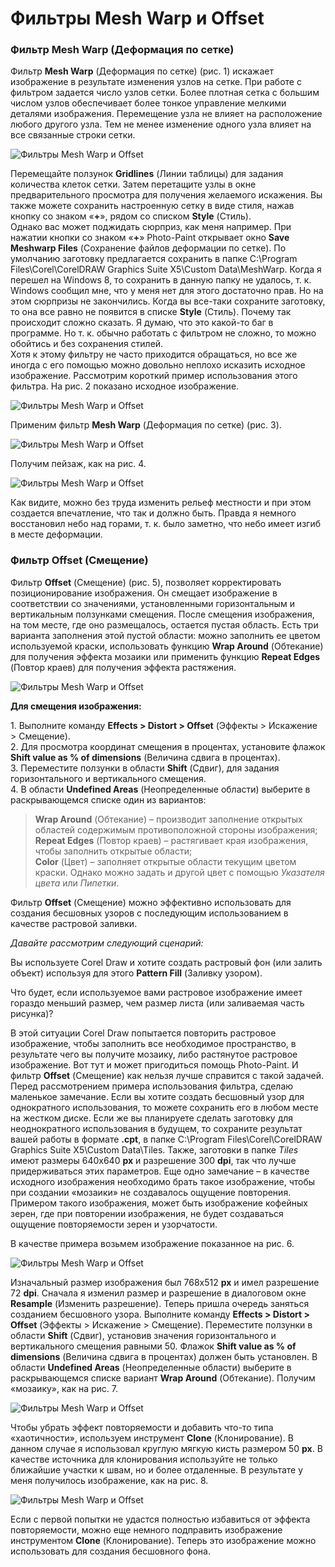 # Фильтры Mesh Warp и Offset

### Фильтр Mesh Warp (Деформация по сетке)

Фильтр **Mesh Warp** (Деформация по сетке) (рис. 1) искажает изображение в результате изменения узлов на сетке. При работе с фильтром задается число узлов сетки. Более плотная сетка с большим числом узлов обеспечивает более тонкое управление мелкими деталями изображения. Перемещение узла не влияет на расположение любого другого узла. Тем не менее изменение одного узла влияет на все связанные строки сетки.

![Фильтры Mesh Warp и Offset](./e9b74125-f66c-4353-93e4-aaaa2e89cc64.jpg)

Перемещайте ползунок **Gridlines** (Линии таблицы) для задания количества клеток сетки. Затем перетащите узлы в окне предварительного просмотра для получения желаемого искажения. Вы также можете сохранить настроенную сетку в виде стиля, нажав кнопку со знаком «**+**», рядом со списком **Style** (Стиль).  
Однако вас может поджидать сюрприз, как меня например. При нажатии кнопки со знаком «**+**» Photo-Paint открывает окно **Save Meshwarp Files** (Сохранение файлов деформации по сетке). По умолчанию заготовку предлагается сохранить в папке C:\Program Files\Corel\CorelDRAW Graphics Suite X5\Custom Data\MeshWarp. Когда я перешел на Windows 8, то сохранить в данную папку не удалось, т. к. Windows сообщил мне, что у меня нет для этого достаточно прав. Но на этом сюрпризы не закончились. Когда вы все-таки сохраните заготовку, то она все равно не появится в списке **Style** (Стиль). Почему так происходит сложно сказать. Я думаю, что это какой-то баг в программе. Но т. к. обычно работать с фильтром не сложно, то можно обойтись и без сохранения стилей.  
Хотя к этому фильтру не часто приходится обращаться, но все же иногда с его помощью можно довольно неплохо исказить исходное изображение. Рассмотрим короткий пример использования этого фильтра. На рис. 2 показано исходное изображение.

![Фильтры Mesh Warp и Offset](./42443a57-bb10-49f5-9a35-f9540df7e13f.jpg)

Применим фильтр **Mesh Warp** (Деформация по сетке) (рис. 3).

![Фильтры Mesh Warp и Offset](./31a572cf-5ad7-4986-95e8-d0fde2ce7b0e.jpg)

Получим пейзаж, как на рис. 4.

![Фильтры Mesh Warp и Offset](./61d93e97-be43-403a-b806-4fc410b2f194.jpg)

Как видите, можно без труда изменить рельеф местности и при этом создается впечатление, что так и должно быть. Правда я немного восстановил небо над горами, т. к. было заметно, что небо имеет изгиб в месте деформации.

### Фильтр Offset (Смещение)

Фильтр **Offset** (Смещение) (рис. 5), позволяет корректировать позиционирование изображения. Он смещает изображение в соответствии со значениями, установленными горизонтальным и вертикальным ползунками смещения. После смещения изображения, на том месте, где оно размещалось, остается пустая область. Есть три варианта заполнения этой пустой области: можно заполнить ее цветом используемой краски, использовать функцию **Wrap Around** (Обтекание) для получения эффекта мозаики или применить функцию **Repeat Edges** (Повтор краев) для получения эффекта растяжения.

![Фильтры Mesh Warp и Offset](./74efd3b6-c0f7-4b1c-85f4-f863a23128c8.jpg)

**Для смещения изображения:**

1\. Выполните команду **Effects > Distort > Offset** (Эффекты > Искажение > Смещение).  
2\. Для просмотра координат смещения в процентах, установите флажок **Shift value as % of dimensions** (Величина сдвига в процентах).  
3\. Переместите ползунки в области **Shift** (Сдвиг), для задания горизонтального и вертикального смещения.  
4\. В области **Undefined Areas** (Неопределенные области) выберите в раскрывающемся списке один из вариантов:  
> **Wrap Around** (Обтекание) – производит заполнение открытых областей содержимым противоположной стороны изображения;  
> **Repeat Edges** (Повтор краев) – растягивает края изображения, чтобы заполнить открытые области;  
> **Color** (Цвет) – заполняет открытые области текущим цветом краски. Однако можно задать и другой цвет с помощью _Указателя цвета_ или _Пипетки_.

Фильтр **Offset** (Смещение) можно эффективно использовать для создания бесшовных узоров с последующим использованием в качестве растровой заливки.

_Давайте рассмотрим следующий сценарий:_

Вы используете Corel Draw и хотите создать растровый фон (или залить объект) используя для этого **Pattern Fill** (Заливку узором).

Что будет, если используемое вами растровое изображение имеет гораздо меньший размер, чем размер листа (или заливаемая часть рисунка)?

В этой ситуации Corel Draw попытается повторить растровое изображение, чтобы заполнить все необходимое пространство, в результате чего вы получите мозаику, либо растянутое растровое изображение. Вот тут и может пригодиться помощь Photo-Paint. И фильтр **Offset** (Смещение) как нельзя лучше справится с такой задачей. Перед рассмотрением примера использования фильтра, сделаю маленькое замечание. Если вы хотите создать бесшовный узор для однократного использования, то можете сохранить его в любом месте на жестком диске. Если же вы планируете сделать заготовку для неоднократного использования в будущем, то сохраните результат вашей работы в формате **.cpt**, в папке C:\Program Files\Corel\CorelDRAW Graphics Suite X5\Custom Data\Tiles. Также, заготовки в папке _Tiles_ имеют размеры 640х640 **px** и разрешение 300 **dpi**, так что лучше придерживаться этих параметров. Еще одно замечание – в качестве исходного изображения необходимо брать такое изображение, чтобы при создании «мозаики» не создавалось ощущение повторения. Примером такого изображения, может быть изображение кофейных зерен, где при повторении изображения, не будет создаваться ощущение повторяемости зерен и узорчатости.

В качестве примера возьмем изображение показанное на рис. 6.

![Фильтры Mesh Warp и Offset](./bc0d6a8b-a4c3-4d0c-b779-f82645530681.jpg)

Изначальный размер изображения был 768х512 **px** и имел разрешение 72 **dpi**. Сначала я изменил размер и разрешение в диалоговом окне **Resample** (Изменить разрешение). Теперь пришла очередь заняться созданием бесшовного узора. Выполните команду **Effects > Distort > Offset** (Эффекты > Искажение > Смещение). Переместите ползунки в области **Shift** (Сдвиг), установив значения горизонтального и вертикального смещения равными 50\. Флажок **Shift value as % of dimensions** (Величина сдвига в процентах) должен быть установлен. В области **Undefined Areas** (Неопределенные области) выберите в раскрывающемся списке вариант **Wrap Around** (Обтекание). Получим «мозаику», как на рис. 7.

![Фильтры Mesh Warp и Offset](./28124c6c-6da7-45c4-bc17-7f0e9dbb66fa.jpg)

Чтобы убрать эффект повторяемости и добавить что-то типа «хаотичности», используем инструмент **Clone** (Клонирование). В данном случае я использовал круглую мягкую кисть размером 50 **px**. В качестве источника для клонирования используйте не только ближайшие участки к швам, но и более отдаленные. В результате у меня получилось изображение, как на рис. 8.

![Фильтры Mesh Warp и Offset](./8b6faf72-03d3-4dc6-8574-3aafb1a9dae6.jpg)

Если с первой попытки не удастся полностью избавиться от эффекта повторяемости, можно еще немного подправить изображение инструментом **Clone** (Клонирование). Теперь это изображение можно использовать для создания бесшовного фона.